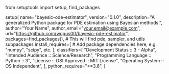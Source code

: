 from setuptools import setup, find_packages

setup(
    name="bayesic-ode-estimator",
    version="0.1.0",
    description="A generalized Python package for PDE estimation using Bayesian methods.",
    author="Your Name",
    author_email="your.email@example.com",
    url="https://github.com/wogus00/bayesic-pde-estimator",
    packages=find_packages(),  # This will find pde, sampler, and utils subpackages
    install_requires=[
        # Add package dependencies here, e.g. "numpy", "scipy", etc.
    ],
    classifiers=[
        "Development Status :: 3 - Alpha",
        "Intended Audience :: Science/Research",
        "Programming Language :: Python :: 3",
        "License :: OSI Approved :: MIT License",
        "Operating System :: OS Independent",
    ],
    python_requires=">=3.6",
)
